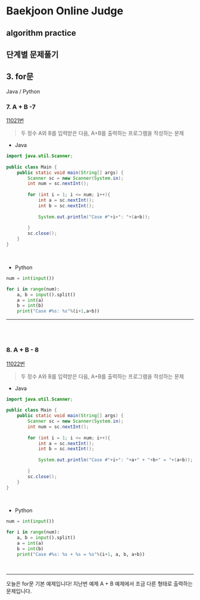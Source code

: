 # Baekjoon Online Judge

## algorithm practice

## 단계별 문제풀기

## 3. for문

Java / Python
<br>

### 7. A + B -7
[11021번](https://www.acmicpc.net/problem/11021) 
> 두 정수 A와 B를 입력받은 다음, A+B를 출력하는 프로그램을 작성하는 문제

- Java
```java
import java.util.Scanner;
 
public class Main {
	public static void main(String[] args) {
		Scanner sc = new Scanner(System.in);
		int num = sc.nextInt();
		
		for (int i = 1; i <= num; i++){
			int a = sc.nextInt();
			int b = sc.nextInt();
			
			System.out.println("Case #"+i+": "+(a+b));
            
		}      
		sc.close();
	}
}
```

<br>

- Python
~~~~python
num = int(input())

for i in range(num):
    a, b = input().split()
    a = int(a)
    b = int(b)
    print("Case #%s: %s"%(i+1,a+b))
~~~~

---


<br><br>

### 8. A + B - 8
[11022번](https://www.acmicpc.net/problem/11022) 
> 두 정수 A와 B를 입력받은 다음, A+B를 출력하는 프로그램을 작성하는 문제

- Java
~~~java
import java.util.Scanner;
 
public class Main {
	public static void main(String[] args) {
		Scanner sc = new Scanner(System.in);
		int num = sc.nextInt();
		
		for (int i = 1; i <= num; i++){
			int a = sc.nextInt();
			int b = sc.nextInt();
			
			System.out.println("Case #"+i+": "+a+" + "+b+" = "+(a+b));
            
		}      
		sc.close();
	}
}
~~~


<br>

- Python
```python
num = int(input())

for i in range(num):
    a, b = input().split()
    a = int(a)
    b = int(b)
    print("Case #%s: %s + %s = %s"%(i+1, a, b, a+b))
```


<br>


---
오늘은 for문 기본 예제입니다! 지난번 예제 A + B 예제에서 조금 다른 형태로 출력하는 문제입니다.
